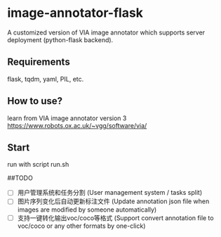 # image-annotator-flask
A customized version of VIA image annotator which supports server deployment (python-flask backend).


## Requirements
flask, tqdm, yaml, PIL, etc.


## How to use?
learn from VIA image annotator version 3 
https://www.robots.ox.ac.uk/~vgg/software/via/


## Start
run with script run.sh


##TODO
- [ ] 用户管理系统和任务分割 (User management system / tasks split)
- [ ] 图片序列变化后自动更新标注文件 (Update annotation json file when images are modified by someone automatically)
- [ ] 支持一键转化输出voc/coco等格式 (Support convert annotation file to voc/coco or any other formats by one-click)